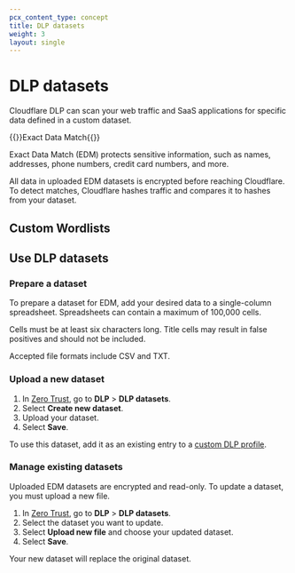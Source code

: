 ```yaml
---
pcx_content_type: concept
title: DLP datasets
weight: 3
layout: single
---
```


# DLP datasets

Cloudflare DLP can scan your web traffic and SaaS applications for specific data defined in a custom dataset.

{{<heading-pill style="beta" heading="h2">}}Exact Data Match{{</heading-pill>}}

Exact Data Match (EDM) protects sensitive information, such as names, addresses, phone numbers, credit card numbers, and more.

All data in uploaded EDM datasets is encrypted before reaching Cloudflare. To detect matches, Cloudflare hashes traffic and compares it to hashes from your dataset.

## Custom Wordlists

## Use DLP datasets

### Prepare a dataset

To prepare a dataset for EDM, add your desired data to a single-column spreadsheet. Spreadsheets can contain a maximum of 100,000 cells.

Cells must be at least six characters long. Title cells may result in false positives and should not be included.

Accepted file formats include CSV and TXT.

### Upload a new dataset

1. In [Zero Trust](https://one.dash.cloudflare.com/), go to **DLP** > **DLP datasets**.
2. Select **Create new dataset**.
3. Upload your dataset.
4. Select **Save**.

To use this dataset, add it as an existing entry to a [custom DLP profile](/cloudflare-one/policies/data-loss-prevention/dlp-profiles/#build-a-custom-profile).

### Manage existing datasets

Uploaded EDM datasets are encrypted and read-only. To update a dataset, you must upload a new file.

1. In [Zero Trust](https://one.dash.cloudflare.com/), go to **DLP** > **DLP datasets**.
2. Select the dataset you want to update.
3. Select **Upload new file** and choose your updated dataset.
4. Select **Save**.

Your new dataset will replace the original dataset.
